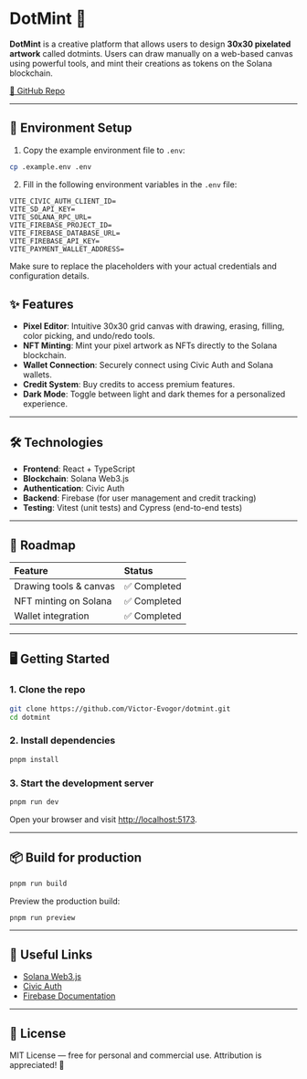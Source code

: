 # DotMint 🎨

**DotMint** is a creative platform that allows users to design **30x30 pixelated artwork** called dotmints. Users can draw manually on a web-based canvas using powerful tools, and mint their creations as tokens on the Solana blockchain.

[🔗 GitHub Repo](https://github.com/Victor-Evogor/dotmint.git)

---

## 🔧 Environment Setup

1. Copy the example environment file to `.env`:

```bash
cp .example.env .env
```

2. Fill in the following environment variables in the `.env` file:

```
VITE_CIVIC_AUTH_CLIENT_ID=
VITE_SD_API_KEY=
VITE_SOLANA_RPC_URL=
VITE_FIREBASE_PROJECT_ID=
VITE_FIREBASE_DATABASE_URL=
VITE_FIREBASE_API_KEY=
VITE_PAYMENT_WALLET_ADDRESS=
```

Make sure to replace the placeholders with your actual credentials and configuration details.

## ✨ Features

- **Pixel Editor**: Intuitive 30x30 grid canvas with drawing, erasing, filling, color picking, and undo/redo tools.
- **NFT Minting**: Mint your pixel artwork as NFTs directly to the Solana blockchain.
- **Wallet Connection**: Securely connect using Civic Auth and Solana wallets.
- **Credit System**: Buy credits to access premium features.
- **Dark Mode**: Toggle between light and dark themes for a personalized experience.

---

## 🛠️ Technologies

- **Frontend**: React + TypeScript
- **Blockchain**: Solana Web3.js
- **Authentication**: Civic Auth
- **Backend**: Firebase (for user management and credit tracking)
- **Testing**: Vitest (unit tests) and Cypress (end-to-end tests)

---

## 🚀 Roadmap

| Feature                   | Status         |
| :------------------------ | :------------- |
| Drawing tools & canvas    | ✅ Completed   |
| NFT minting on Solana     | ✅ Completed   |
| Wallet integration        | ✅ Completed   |

---

## 🖥️ Getting Started

### 1. Clone the repo

```bash
git clone https://github.com/Victor-Evogor/dotmint.git
cd dotmint
```

### 2. Install dependencies

```bash
pnpm install
```

### 3. Start the development server

```bash
pnpm run dev
```

Open your browser and visit [http://localhost:5173](http://localhost:5173).

---

## 📦 Build for production

```bash
pnpm run build
```

Preview the production build:

```bash
pnpm run preview
```

---



## 🔗 Useful Links

- [Solana Web3.js](https://solana-labs.github.io/solana-web3.js/)
- [Civic Auth](https://docs.civic.com/auth)
- [Firebase Documentation](https://firebase.google.com/docs)

---

## 📄 License

MIT License — free for personal and commercial use. Attribution is appreciated! 🚀
